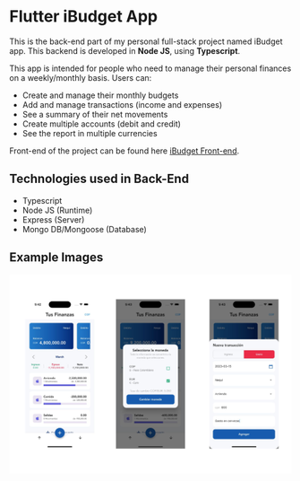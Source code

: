 # Flutter iBudget App

This is the back-end part of my personal full-stack project named iBudget app. This backend is developed in **Node JS**, using **Typescript**.

This app is intended for people who need to manage their personal finances on a weekly/monthly basis. Users can:

- Create and manage their monthly budgets
- Add and manage transactions (income and expenses)
- See a summary of their net movements
- Create multiple accounts (debit and credit)
- See the report in multiple currencies

Front-end of the project can be found here [iBudget Front-end](https://github.com/SebasAriasDEV/Expenses-App-Frontend).


## Technologies used in Back-End

- Typescript
- Node JS (Runtime)
- Express (Server)
- Mongo DB/Mongoose (Database)

## Example Images
![Cover](https://github.com/SebasAriasDEV/Expenses-App-Frontend/blob/main/assets/Cover.jpg)